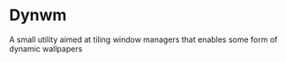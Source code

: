 # Dynwm
A small utility aimed at tiling window managers that enables some form of dynamic wallpapers
